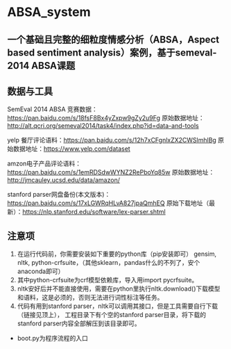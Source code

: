# ABSA_system
一个基础且完整的细粒度情感分析（ABSA，Aspect based sentiment analysis）案例，基于semeval-2014 ABSA课题
--------------------------------------

数据与工具
----------------------
SemEval 2014 ABSA 竞赛数据：https://pan.baidu.com/s/18fsF8Bx4yZxpw9gZy2u9Fg
原始数据地址：http://alt.qcri.org/semeval2014/task4/index.php?id=data-and-tools

yelp 餐厅评论语料：https://pan.baidu.com/s/12h7xCFgnlxZX2CWSlmhlBg
原始数据地址：https://www.yelp.com/dataset

amzon电子产品评论语料：https://pan.baidu.com/s/1emRDSdwWYNZ2RePboYq85w
原始数据地址： http://jmcauley.ucsd.edu/data/amazon/

stanford parser网盘备份(本文版本)：https://pan.baidu.com/s/17xLGWRqHLvA827jpaQmhEQ
原始下载地址（最新）：https://nlp.stanford.edu/software/lex-parser.shtml

注意项
---------------------
1. 在运行代码前，你需要安装如下重要的python库（pip安装即可）
gensim, nltk, python-crfsuite，（其他sklearn，pandas什么的不列了，安个anaconda即可）
2. 其中python-crfsuite为crf模型依赖库，导入用import pycrfsuite。
3. nltk安好后并不能直接使用，需要在python里执行nltk.download()下载模型和语料，这是必须的，否则无法进行词性标注等任务。
4. 代码有用到stanford parser，nltk可以调用其接口，但是工具需要自行下载（链接见顶上），
工程目录下有个空的stanford parser目录，将下载的stanford parser内容全部解压到该目录即可。

* boot.py为程序流程的入口
